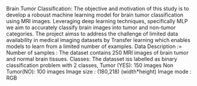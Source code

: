 Brain Tumor Classification:
The objective and motivation of this study is to develop a roboust machine learning model for brain tumor classification using MRI images.
Leveraging deep learning techniques, specifically MLP we aim to accurately classify brain images into tumor and non-tumor categories.
The project aimss to address the challenge of limited data availability  in medical imaging datasets by Transfer learning which enables models to learn from a limited number of examples.
Data Description := Number of samples : The dataset contains 250 MRI images of brain tumor and normal brain tissues.
Classes: The datasset iss labelled as binary classification problem with 2 classes,
Tumor (YES): 150 images
Non Tumor(NO): 100 images
Image size : (180,218) (width*height)
Image mode : RGB
